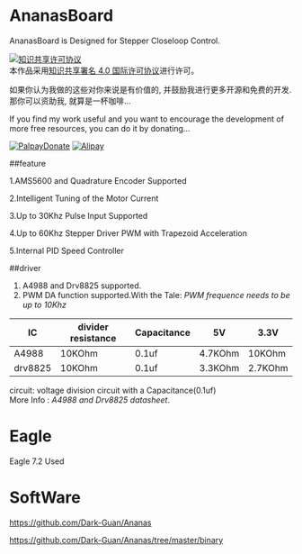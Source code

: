 # AnanasBoard
AnanasBoard is Designed for Stepper Closeloop Control.

<a rel="license" href="http://creativecommons.org/licenses/by/4.0/">
<img alt="知识共享许可协议" style="border-width:0" src="https://i.creativecommons.org/l/by/4.0/88x31.png" /></a><br />本作品采用<a rel="license" href="http://creativecommons.org/licenses/by/4.0/">知识共享署名 4.0 国际许可协议</a>进行许可。

如果你认为我做的这些对你来说是有价值的, 并鼓励我进行更多开源和免费的开发. 那你可以资助我, 就算是一杯咖啡...

If you find my work useful and you want to encourage the development of more free resources, you can do it by donating...


<a rel="donate1" href="https://www.paypal.com/cgi-bin/webscr?cmd=_s-xclick&hosted_button_id=8GQHVZ7YR8NZE">
<img alt="PalpayDonate" style="border-width:0" src="https://github.com/Dark-Guan/AnanasBoard/blob/master/donate-with-paypal.png" /></a>

<a rel="donate2" href="https://raw.githubusercontent.com/Dark-Guan/AnanasBoard/master/apcazu6ntbjy04py09.png">
<img alt="Alipay" style="border-width:0"  src="https://github.com/Dark-Guan/AnanasBoard/blob/master/donate-with-alipay.png" /></a>



##feature

1.AMS5600 and Quadrature Encoder Supported

2.Intelligent Tuning of the Motor Current

3.Up to 30Khz Pulse Input Supported

4.Up to 60Khz Stepper Driver PWM with Trapezoid Acceleration

5.Internal PID Speed Controller

##driver
1. A4988 and Drv8825 supported.
2. PWM DA function supported.With the  Tale:
    *PWM frequence needs to be up to 10Khz*

| IC| divider resistance | Capacitance | 5V| 3.3V
| ---------------- | ---------------- | ---------------- | ---------------- | ---------------- 
| A4988 | 10KOhm | 0.1uf | 4.7KOhm | 10KOhm
| drv8825 | 10KOhm | 0.1uf | 3.3KOhm | 2.7KOhm

circuit: voltage division circuit with a Capacitance(0.1uf)  
More Info : _A4988 and Drv8825 datasheet_.  

# Eagle

Eagle 7.2 Used

# SoftWare

https://github.com/Dark-Guan/Ananas

https://github.com/Dark-Guan/Ananas/tree/master/binary



